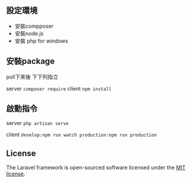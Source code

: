 ## 設定環境

* 安裝compposer
* 安裝node.js
* 安裝 php for windows

## 安裝package

pull下來後 下下列指立

server `composer require`
client `npm install`

## 啟動指令

server `php artisan serve`

client ```develop:npm run watch
production:npm run production```

## License

The Laravel framework is open-sourced software licensed under the [MIT license](https://opensource.org/licenses/MIT).
